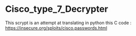# Cisco_type_7_Decrypter

This scrypt is an attempt at translating in python this C code :
https://insecure.org/sploits/cisco.passwords.html
